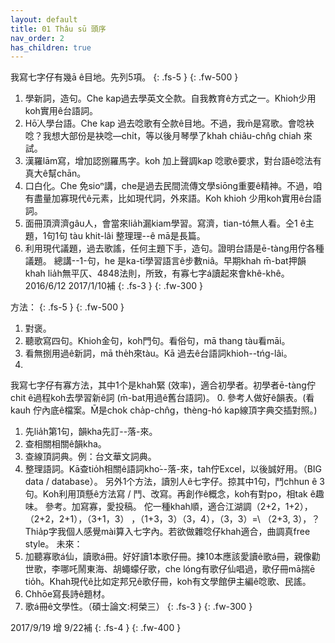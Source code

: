 ```yaml
---
layout: default
title: 01 Thâu sū 頭序
nav_order: 2
has_children: true
---
```




我寫七字仔有幾ā ê目地。先列5項。
{: .fs-5 }
{: .fw-500 }

1.	學新詞，造句。Che kap過去學英文仝款。自我教育ê方式之一。Khioh少用koh實用ê台語詞。
2.	Hō͘人學台語。Che kap 過去唸歌有仝款ê目地。不過，我m̄是寫歌。會唸袂唸？我想大部份是袂唸—chi̍t，等以後月琴學了khah chiâu-chn̂g chiah 來試。
3.	漢羅lām寫，增加認捌羅馬字。koh 加上聲調kap 唸歌ê要求，對台語ê唸法有真大ê幫chān。
4.	口白化。Che 免sioⁿ講，che是過去民間流傳文學siōng重要ê精神。不過，咱有盡量加寡現代ê元素，比如現代詞，外來語。Koh khioh 少用koh實用ê台語詞。
5.	面冊頂濟濟gâu人，會當來lia̍h漏kiam學習。寫濟，tian-tó無人看。仝1 ê主題，1句1句 tàu khit-lâi 整理理--ê mā是長篇。
6.	利用現代議題，過去歌謠，任何主題下手，造句。證明台語是ē-tàng用佇各種議題。
總講--1-句，he 是ka-tī學習語言ê步數niâ。早期khah m̄-bat押韻khah lia̍h無平仄、4848法則，所致，有寡七字á讀起來會khê-khê。
2016/6/12
2017/1/10補
{: .fs-3 }
{: .fw-300 }

方法：
{: .fs-5 }
{: .fw-500 }

1.	對褒。
2.	聽歌寫四句。Khioh金句，koh門句。看俗句，mā thang tàu看māi。
3.	看無捌用過ê新詞，mā the̍h來tàu。Kā 過去ê台語詞khioh--tńg-lâi。
4.	
我寫七字仔有寡方法，其中1个是khah緊 (效率)，適合初學者。初學者ē-tàng佇chit ê過程koh去學習新ê詞 (m̄-bat用過ê舊台語詞)。
0. 參考人做好ê韻表。(看kauh 佇內底ê檔案。M̄是chok cha̍p-chn̂g，thèng-hó kap線頂字典交插對照。)
1. 先lia̍h第1句，韻kha先訂--落-來。
2. 查相關相關ê韻kha。
3. 查線頂詞典。例：台文華文詞典。
4. 整理語詞。Kā查tio̍h相關ê語詞kho͘--落-來，tah佇Excel，以後誠好用。（BIG data / database）。
另外1个方法，讀別人ê七字仔。掠其中1句，鬥chhun ê 3句。Koh利用頂懸ê方法寫 / 鬥、改寫。再創作ê概念，koh有對po，相tak ê趣味。
參考。加寫寡，愛投稿。
佗一種khah順，適合江湖調（2+2，1+2），（2+2，2+1），（3+1，3） ，（1+3，3）（3，4），（3，3）=\ （2+3, 3），？Thia̍p字我個人感覺mài算入七字內。若欲做雜唸仔khah適合，曲調真free style。
未來：
1.	加聽寡歌á仙，讀歌á冊。好好讀1本歌仔冊。揀10本應該愛讀ê歌á冊，親像勸世歌，李哪吒鬧東海、胡蠅蠓仔歌，che lóng有歌仔仙唱過，歌仔冊mā揣ē tio̍h。Khah現代ê比如定邦兄ê歌仔冊，koh有文學館伊主編ê唸歌、民謠。
2.	Chhōe寫長詩ê題材。
3.	歌á冊ê文學性。（碩士論文:柯榮三）
{: .fs-3 }
{: .fw-300 }

2017/9/19 增 9/22補
{: .fs-4 }
{: .fw-400 }